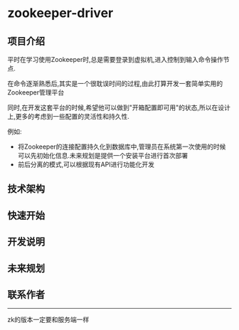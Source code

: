 # zookeeper-driver
## 项目介绍
   平时在学习使用Zookeeper时,总是需要登录到虚拟机,进入控制到输入命令操作节点.
    
   在命令逐渐熟悉后,其实是一个很耽误时间的过程,由此打算开发一套简单实用的Zookeeper管理平台
    
   同时,在开发这套平台的时候,希望他可以做到"开箱配置即可用"的状态,所以在设计上,更多的考虑到一些配置的灵活性和持久性.
    
   例如:
   - 将Zookeeper的连接配置持久化到数据库中,管理员在系统第一次使用的时候可以先初始化信息.未来规划是提供一个安装平台进行首次部署
   - 前后分离的模式,可以根据现有API进行功能化开发
        
## 技术架构

## 快速开始

## 开发说明

## 未来规划

## 联系作者


-----
zk的版本一定要和服务端一样
